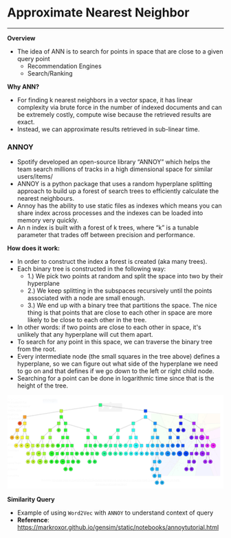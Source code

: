 # Approximate Nearest Neighbor
____

**Overview**

- The idea of ANN is to search for points in space that are close to a given query point
  - Recommendation Engines
  - Search/Ranking

**Why ANN?**
- For finding k nearest neighbors in a vector space, it has linear complexity
  via brute force in the  number of indexed documents and can be extremely
  costly, compute wise because the retrieved results are exact.
- Instead, we can approximate results retrieved in sub-linear time.

### ANNOY
- Spotify developed an open-source library “ANNOY” which helps the team search
  millions of tracks in a  high dimensional space for similar users/items/
- ANNOY is a python package that uses a random hyperplane splitting approach to
  build up a forest of  search trees to efficiently calculate the nearest
  neighbours.
- Annoy has the ability to use static files as indexes which means you can share index across processes and the indexes can be loaded into memory very quickly. 
- An n index is built with a forest of k trees, where “k” is a tunable parameter that trades off between precision and performance.

**How does it work:**
- In order to construct the index a forest is created (aka many trees). 
- Each binary tree is constructed in the following way: 
	- 1.) We pick two points at random and split the space into two by their hyperplane 
    - 2.) We keep splitting in the subspaces recursively until the points
      associated with a node are  small enough.
    - 3.) We end up with a binary tree that partitions the space. The nice
      thing is that points that are close to each other in space are more
      likely to be close to each other in the tree.
- In other words: if two points are close to each other in space, it's unlikely
  that any hyperplane will cut them apart.
- To search for any point in this space, we can traverse the binary tree from the root. 
- Every intermediate node (the small squares in the tree above) defines a
  hyperplane, so we can figure out what side of the hyperplane we need to go
  on and that defines if we go down to the left or right child node. 
- Searching for a point can be done in logarithmic time since that is the height of the tree.

![image](../assets/ann.png)

**Similarity Query**
- Example of using `Word2Vec` with `ANNOY` to understand context of query
- **Reference**: https://markroxor.github.io/gensim/static/notebooks/annoytutorial.html


